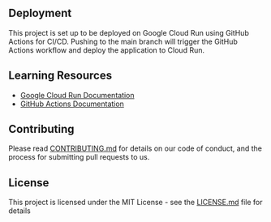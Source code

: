 
## Deployment

This project is set up to be deployed on Google Cloud Run using GitHub Actions for CI/CD. Pushing to the main branch will trigger the GitHub Actions workflow and deploy the application to Cloud Run.

## Learning Resources

- [Google Cloud Run Documentation](https://cloud.google.com/run/docs)
- [GitHub Actions Documentation](https://docs.github.com/en/actions)

## Contributing

Please read [CONTRIBUTING.md](https://github.com/yourusername/your-repo-name/blob/main/CONTRIBUTING.md) for details on our code of conduct, and the process for submitting pull requests to us.

## License

This project is licensed under the MIT License - see the [LICENSE.md](https://github.com/yourusername/your-repo-name/blob/main/LICENSE.md) file for details